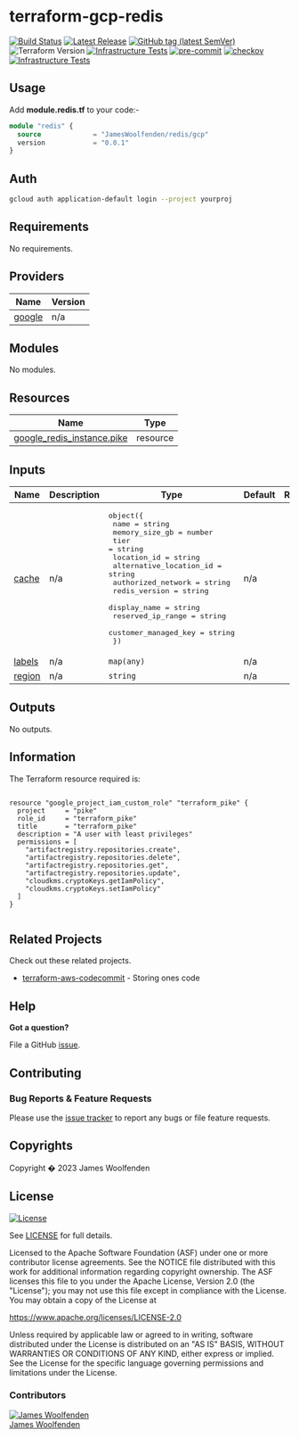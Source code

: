 # terraform-gcp-redis

[![Build Status](https://github.com/JamesWoolfenden/terraform-gcp-redis/workflows/Verify/badge.svg?branch=main)](https://github.com/JamesWoolfenden/terraform-gcp-redis)
[![Latest Release](https://img.shields.io/github/release/JamesWoolfenden/terraform-gcp-redis.svg)](https://github.com/JamesWoolfenden/terraform-gcp-redis/releases/latest)
[![GitHub tag (latest SemVer)](https://img.shields.io/github/tag/JamesWoolfenden/terraform-gcp-redis.svg?label=latest)](https://github.com/JamesWoolfenden/terraform-gcp-redis/releases/latest)
![Terraform Version](https://img.shields.io/badge/tf-%3E%3D0.14.0-blue.svg)
[![Infrastructure Tests](https://www.bridgecrew.cloud/badges/github/JamesWoolfenden/terraform-gcp-redis/cis_aws)](https://www.bridgecrew.cloud/link/badge?vcs=github&fullRepo=JamesWoolfenden%2Fterraform-gcp-redis&benchmark=CIS+AWS+V1.2)
[![pre-commit](https://img.shields.io/badge/pre--commit-enabled-brightgreen?logo=pre-commit&logoColor=white)](https://github.com/pre-commit/pre-commit)
[![checkov](https://img.shields.io/badge/checkov-verified-brightgreen)](https://www.checkov.io/)
[![Infrastructure Tests](https://www.bridgecrew.cloud/badges/github/jameswoolfenden/terraform-gcp-redis/general)](https://www.bridgecrew.cloud/link/badge?vcs=github&fullRepo=JamesWoolfenden%2Fterraform-gcp-redis&benchmark=INFRASTRUCTURE+SECURITY)

## Usage

Add **module.redis.tf** to your code:-

```terraform
module "redis" {
  source             = "JamesWoolfenden/redis/gcp"
  version            = "0.0.1"
}
```

## Auth

```bash
gcloud auth application-default login --project yourproj
```


<!-- BEGINNING OF PRE-COMMIT-TERRAFORM DOCS HOOK -->
## Requirements

No requirements.

## Providers

| Name | Version |
|------|---------|
| <a name="provider_google"></a> [google](#provider\_google) | n/a |

## Modules

No modules.

## Resources

| Name | Type |
|------|------|
| [google_redis_instance.pike](https://registry.terraform.io/providers/hashicorp/google/latest/docs/resources/redis_instance) | resource |

## Inputs

| Name | Description | Type | Default | Required |
|------|-------------|------|---------|:--------:|
| <a name="input_cache"></a> [cache](#input\_cache) | n/a | <pre>object({<br>    name                    = string<br>    memory_size_gb          = number<br>    tier                    = string<br>    location_id             = string<br>    alternative_location_id = string<br>    authorized_network      = string<br>    redis_version           = string<br>    display_name            = string<br>    reserved_ip_range       = string<br>    customer_managed_key    = string<br>  })</pre> | n/a | yes |
| <a name="input_labels"></a> [labels](#input\_labels) | n/a | `map(any)` | n/a | yes |
| <a name="input_region"></a> [region](#input\_region) | n/a | `string` | n/a | yes |

## Outputs

No outputs.
<!-- END OF PRE-COMMIT-TERRAFORM DOCS HOOK -->

## Information

<!-- BEGINNING OF PRE-COMMIT-PIKE DOCS HOOK -->
The Terraform resource required is:

```golang

resource "google_project_iam_custom_role" "terraform_pike" {
  project     = "pike"
  role_id     = "terraform_pike"
  title       = "terraform_pike"
  description = "A user with least privileges"
  permissions = [
    "artifactregistry.repositories.create",
    "artifactregistry.repositories.delete",
    "artifactregistry.repositories.get",
    "artifactregistry.repositories.update",
    "cloudkms.cryptoKeys.getIamPolicy",
    "cloudkms.cryptoKeys.setIamPolicy"
  ]
}


```
<!-- END OF PRE-COMMIT-PIKE DOCS HOOK -->

## Related Projects

Check out these related projects.

- [terraform-aws-codecommit](https://github.com/jameswoolfenden/terraform-aws-codebuild) - Storing ones code

## Help

**Got a question?**

File a GitHub [issue](https://github.com/jameswoolfenden/terraform-aws-bigquery/issues).

## Contributing

### Bug Reports & Feature Requests

Please use the [issue tracker](https://github.com/jameswoolfenden/terraform-aws-bigquery/issues) to report any bugs or file feature requests.

## Copyrights

Copyright � 2023 James Woolfenden

## License

[![License](https://img.shields.io/badge/License-Apache%202.0-blue.svg)](https://opensource.org/licenses/Apache-2.0)

See [LICENSE](LICENSE) for full details.

Licensed to the Apache Software Foundation (ASF) under one
or more contributor license agreements. See the NOTICE file
distributed with this work for additional information
regarding copyright ownership. The ASF licenses this file
to you under the Apache License, Version 2.0 (the
"License"); you may not use this file except in compliance
with the License. You may obtain a copy of the License at

<https://www.apache.org/licenses/LICENSE-2.0>

Unless required by applicable law or agreed to in writing,
software distributed under the License is distributed on an
"AS IS" BASIS, WITHOUT WARRANTIES OR CONDITIONS OF ANY
KIND, either express or implied. See the License for the
specific language governing permissions and limitations
under the License.

### Contributors

[![James Woolfenden][jameswoolfenden_avatar]][jameswoolfenden_homepage]<br/>[James Woolfenden][jameswoolfenden_homepage]

[jameswoolfenden_homepage]: https://github.com/jameswoolfenden
[jameswoolfenden_avatar]: https://github.com/jameswoolfenden.png?size=150
